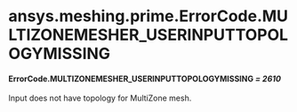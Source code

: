 # ansys.meshing.prime.ErrorCode.MULTIZONEMESHER_USERINPUTTOPOLOGYMISSING



#### ErrorCode.MULTIZONEMESHER_USERINPUTTOPOLOGYMISSING *= 2610*

Input does not have topology for MultiZone mesh.

<!-- !! processed by numpydoc !! -->
